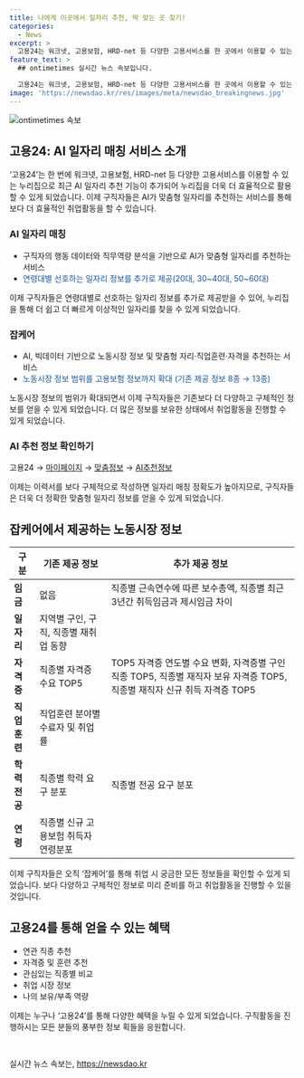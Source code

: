 ```yaml
---
title: 나에게 이곳에서 일자리 추천, 딱 맞는 곳 찾기!
categories:
  - News
excerpt: >
  고용24는 워크넷, 고용보험, HRD-net 등 다양한 고용서비스를 한 곳에서 이용할 수 있는 누리집입니다. 최근에는 AI가 사용자의 행동 데이터와 직무역량을 분석하여 맞춤형 일자리를 추천하는 기능이 추가되었습니다. 또한, 연령대별 선호하는 일자리 정보를 추가로 제공하여 사용자에게 더 많은 도움을 주고 있습니다. 노동시장 정보를 빅데이터 기반으로 확대하여 맞춤형 자리, 직업훈련, 자격 추천도 가능합니다. 새로워진 고용24를 지금 확인해보세요! (문단 길이: 190자)
feature_text: >
  ## ontimetimes 실시간 뉴스 속보입니다.

  고용24는 워크넷, 고용보험, HRD-net 등 다양한 고용서비스를 한 곳에서 이용할 수 있는 누리집입니다. 최근에는 AI가 사용자의 행동 데이터와 직무역량을 분석하여 맞춤형 일자리를 추천하는 기능이 추가되었습니다. 또한, 연령대별 선호하는 일자리 정보를 추가로 제공하여 사용자에게 더 많은 도움을 주고 있습니다. 노동시장 정보를 빅데이터 기반으로 확대하여 맞춤형 자리, 직업훈련, 자격 추천도 가능합니다. 새로워진 고용24를 지금 확인해보세요! (문단 길이: 190자)
image: 'https://newsdao.kr/res/images/meta/newsdao_breakingnews.jpg'
---
```


<p><img src="https://newsdao.kr/res/images/meta/newsdao_breakingnews.jpg" alt="ontimetimes 속보" /></p>

<h2 data-ke-size="size26">고용24: AI 일자리 매칭 서비스 소개</h2>

<p data-ke-size="size16">‘고용24’는 한 번에 워크넷, 고용보험, HRD-net 등 다양한 고용서비스를 이용할 수 있는 누리집으로 최근 AI 일자리 추천 기능이 추가되어 누리집을 더욱 더 효율적으로 활용할 수 있게 되었습니다. 이제 구직자들은 AI가 맞춤형 일자리를 추천하는 서비스를 통해 보다 더 효율적인 취업활동을 할 수 있습니다.</p>

<h3 data-ke-size="size24">AI 일자리 매칭</h3>

<ul>
    <li>구직자의 행동 데이터와 직무역량 분석을 기반으로 AI가 맞춤형 일자리를 추천하는 서비스</li>
    <li><span style="color: #1a5490;">연령대별 선호하는 일자리 정보를 추가로 제공(20대, 30~40대, 50~60대)</span></li>
</ul>

<p data-ke-size="size16">이제 구직자들은 연령대별로 선호하는 일자리 정보를 추가로 제공받을 수 있어, 누리집을 통해 더 쉽고 더 빠르게 이상적인 일자리를 찾을 수 있게 되었습니다.</p>

<h3 data-ke-size="size24">잡케어</h3>

<ul>
    <li>AI, 빅데이터 기반으로 노동시장 정보 및 맞춤형 자리·직업훈련·자격을 추천하는 서비스</li>
    <li><span style="color: #1a5490;">노동시장 정보 범위를 고용보험 정보까지 확대 (기존 제공 정보 8종 → 13종)</span></li>
</ul>

<p data-ke-size="size16">노동시장 정보의 범위가 확대되면서 이제 구직자들은 기존보다 더 다양하고 구체적인 정보를 얻을 수 있게 되었습니다. 더 많은 정보를 보유한 상태에서 취업활동을 진행할 수 있게 되었습니다.</p>

<h3 data-ke-size="size24">AI 추천 정보 확인하기</h3>

<p data-ke-size="size16">고용24 → <a href="마이페이지 링크">마이페이지</a> → <a href="맞춤정보 링크">맞춤정보</a> → <a href="AI추천정보 링크">AI추천정보</a></p>

<p data-ke-size="size16">이제는 이력서를 보다 구체적으로 작성하면 일자리 매칭 정확도가 높아지므로, 구직자들은 더욱 더 정확한 맞춤형 일자리 정보를 얻을 수 있게 되었습니다.</p>

<h2 data-ke-size="size26">잡케어에서 제공하는 노동시장 정보</h2>

<table>
    <thead>
        <tr>
            <th>구분</th>
            <th>기존 제공 정보</th>
            <th>추가 제공 정보</th>
        </tr>
    </thead>
    <tbody>
        <tr>
            <td><b>임금</b></td>
            <td>없음</td>
            <td>직종별 근속연수에 따른 보수총액, 직종별 최근 3년간 취득임금과 제시임금 차이</td>
        </tr>
        <tr>
            <td><b>일자리</b></td>
            <td>지역별 구인, 구직, 직종별 재취업 동향</td>
            <td></td>
        </tr>
        <tr>
            <td><b>자격증</b></td>
            <td>직종별 자격증 수요 TOP5</td>
            <td>TOP5 자격증 연도별 수요 변화, 자격증별 구인직종 TOP5, 직종별 재직자 보유 자격증 TOP5, 직종별 재직자 신규 취득 자격증 TOP5</td>
        </tr>
        <tr>
            <td><b>직업훈련</b></td>
            <td>직업훈련 분야별 수료자 및 취업률</td>
            <td></td>
        </tr>
        <tr>
            <td><b>학력전공</b></td>
            <td>직종별 학력 요구 분포</td>
            <td>직종별 전공 요구 분포</td>
        </tr>
        <tr>
            <td><b>연령</b></td>
            <td>직종별 신규 고용보험 취득자 연령분포</td>
            <td></td>
        </tr>
    </tbody>
</table>

<p data-ke-size="size16">이제 구직자들은 오직 ‘잡케어’를 통해 취업 시 궁금한 모든 정보들을 확인할 수 있게 되었습니다. 보다 다양하고 구체적인 정보로 미리 준비를 하고 취업활동을 진행할 수 있을 것입니다.</p>

<h2 data-ke-size="size26">고용24를 통해 얻을 수 있는 혜택</h2>

<ul>
    <li>연관 직종 추천</li>
    <li>자격증 및 훈련 추천</li>
    <li>관심있는 직종별 비교</li>
    <li>취업 시장 정보</li>
    <li>나의 보유/부족 역량</li>
</ul>

<p data-ke-size="size16">이제는 누구나 ‘고용24’를 통해 다양한 혜택을 누릴 수 있게 되었습니다. 구직활동을 진행하시는 모든 분들의 풍부한 정보 획들을 응원합니다.</p>

<p data-ke-size="size16">&nbsp;</p>
실시간 뉴스 속보는, <a href="https://newsdao.kr" rel="dofollow">https://newsdao.kr</a>


